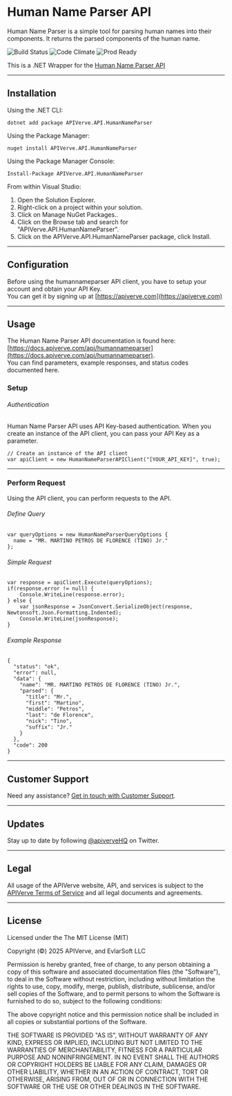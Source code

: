 Human Name Parser API
============

Human Name Parser is a simple tool for parsing human names into their components. It returns the parsed components of the human name.

![Build Status](https://img.shields.io/badge/build-passing-green)
![Code Climate](https://img.shields.io/badge/maintainability-B-purple)
![Prod Ready](https://img.shields.io/badge/production-ready-blue)

This is a .NET Wrapper for the [Human Name Parser API](https://apiverve.com/marketplace/api/humannameparser)

---

## Installation

Using the .NET CLI:
```
dotnet add package APIVerve.API.HumanNameParser
```

Using the Package Manager:
```
nuget install APIVerve.API.HumanNameParser
```

Using the Package Manager Console:
```
Install-Package APIVerve.API.HumanNameParser
```

From within Visual Studio:

1. Open the Solution Explorer.
2. Right-click on a project within your solution.
3. Click on Manage NuGet Packages..
4. Click on the Browse tab and search for "APIVerve.API.HumanNameParser".
5. Click on the APIVerve.API.HumanNameParser package, click Install.


---

## Configuration

Before using the humannameparser API client, you have to setup your account and obtain your API Key.  
You can get it by signing up at [https://apiverve.com](https://apiverve.com)

---

## Usage

The Human Name Parser API documentation is found here: [https://docs.apiverve.com/api/humannameparser](https://docs.apiverve.com/api/humannameparser).  
You can find parameters, example responses, and status codes documented here.

### Setup

###### Authentication
Human Name Parser API uses API Key-based authentication. When you create an instance of the API client, you can pass your API Key as a parameter.

```
// Create an instance of the API client
var apiClient = new HumanNameParserAPIClient("[YOUR_API_KEY]", true);
```

---


### Perform Request
Using the API client, you can perform requests to the API.

###### Define Query

```
var queryOptions = new HumanNameParserQueryOptions {
  name = "MR. MARTINO PETROS DE FLORENCE (TINO) Jr."
};
```

###### Simple Request

```
var response = apiClient.Execute(queryOptions);
if(response.error != null) {
	Console.WriteLine(response.error);
} else {
    var jsonResponse = JsonConvert.SerializeObject(response, Newtonsoft.Json.Formatting.Indented);
    Console.WriteLine(jsonResponse);
}
```

###### Example Response

```
{
  "status": "ok",
  "error": null,
  "data": {
    "name": "MR. MARTINO PETROS DE FLORENCE (TINO) Jr.",
    "parsed": {
      "title": "Mr.",
      "first": "Martino",
      "middle": "Petros",
      "last": "de Florence",
      "nick": "Tino",
      "suffix": "Jr."
    }
  },
  "code": 200
}
```

---

## Customer Support

Need any assistance? [Get in touch with Customer Support](https://apiverve.com/contact).

---

## Updates
Stay up to date by following [@apiverveHQ](https://twitter.com/apiverveHQ) on Twitter.

---

## Legal

All usage of the APIVerve website, API, and services is subject to the [APIVerve Terms of Service](https://apiverve.com/terms) and all legal documents and agreements.

---

## License
Licensed under the The MIT License (MIT)

Copyright (&copy;) 2025 APIVerve, and EvlarSoft LLC

Permission is hereby granted, free of charge, to any person obtaining a copy of this software and associated documentation files (the "Software"), to deal in the Software without restriction, including without limitation the rights to use, copy, modify, merge, publish, distribute, sublicense, and/or sell copies of the Software, and to permit persons to whom the Software is furnished to do so, subject to the following conditions:

The above copyright notice and this permission notice shall be included in all copies or substantial portions of the Software.

THE SOFTWARE IS PROVIDED "AS IS", WITHOUT WARRANTY OF ANY KIND, EXPRESS OR IMPLIED, INCLUDING BUT NOT LIMITED TO THE WARRANTIES OF MERCHANTABILITY, FITNESS FOR A PARTICULAR PURPOSE AND NONINFRINGEMENT. IN NO EVENT SHALL THE AUTHORS OR COPYRIGHT HOLDERS BE LIABLE FOR ANY CLAIM, DAMAGES OR OTHER LIABILITY, WHETHER IN AN ACTION OF CONTRACT, TORT OR OTHERWISE, ARISING FROM, OUT OF OR IN CONNECTION WITH THE SOFTWARE OR THE USE OR OTHER DEALINGS IN THE SOFTWARE.